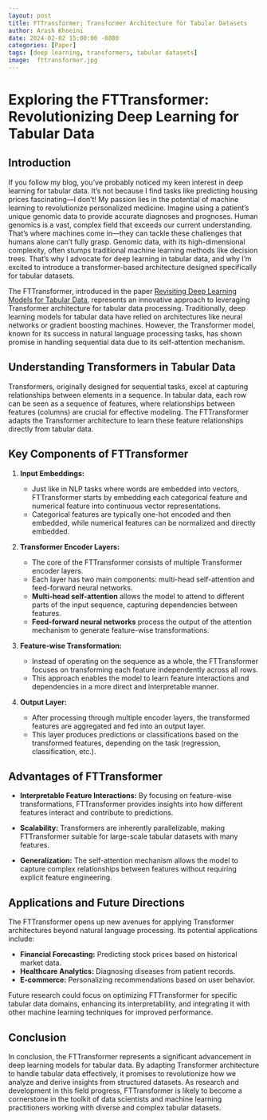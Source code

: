 ```yaml
---
layout: post
title: FTTransformer; Transformer Architecture for Tabular Datasets
author: Arash Khoeini
date: 2024-02-02 15:00:00 -0800
categories: [Paper]
tags: [deep learning, transformers, tabular datasets]
image:  fttransformer.jpg
---
```


# Exploring the FTTransformer: Revolutionizing Deep Learning for Tabular Data

## Introduction

If you follow my blog, you’ve probably noticed my keen interest in deep learning for tabular data. It’s not because I find tasks like predicting housing prices fascinating—I don’t! My passion lies in the potential of machine learning to revolutionize personalized medicine. Imagine using a patient’s unique genomic data to provide accurate diagnoses and prognoses. Human genomics is a vast, complex field that exceeds our current understanding. That’s where machines come in—they can tackle these challenges that humans alone can’t fully grasp. Genomic data, with its high-dimensional complexity, often stumps traditional machine learning methods like decision trees. That’s why I advocate for deep learning in tabular data, and why I’m excited to introduce a transformer-based architecture designed specifically for tabular datasets.

The FTTransformer, introduced in the paper [Revisiting Deep Learning Models for Tabular Data](https://arxiv.org/abs/2106.11959v2), represents an innovative approach to leveraging Transformer architecture for tabular data processing. Traditionally, deep learning models for tabular data have relied on architectures like neural networks or gradient boosting machines. However, the Transformer model, known for its success in natural language processing tasks, has shown promise in handling sequential data due to its self-attention mechanism.

## Understanding Transformers in Tabular Data

Transformers, originally designed for sequential tasks, excel at capturing relationships between elements in a sequence. In tabular data, each row can be seen as a sequence of features, where relationships between features (columns) are crucial for effective modeling. The FTTransformer adapts the Transformer architecture to learn these feature relationships directly from tabular data.

## Key Components of FTTransformer

1. **Input Embeddings:**
   - Just like in NLP tasks where words are embedded into vectors, FTTransformer starts by embedding each categorical feature and numerical feature into continuous vector representations.
   - Categorical features are typically one-hot encoded and then embedded, while numerical features can be normalized and directly embedded.

2. **Transformer Encoder Layers:**
   - The core of the FTTransformer consists of multiple Transformer encoder layers.
   - Each layer has two main components: multi-head self-attention and feed-forward neural networks.
   - **Multi-head self-attention** allows the model to attend to different parts of the input sequence, capturing dependencies between features.
   - **Feed-forward neural networks** process the output of the attention mechanism to generate feature-wise transformations.

3. **Feature-wise Transformation:**
   - Instead of operating on the sequence as a whole, the FTTransformer focuses on transforming each feature independently across all rows.
   - This approach enables the model to learn feature interactions and dependencies in a more direct and interpretable manner.

4. **Output Layer:**
   - After processing through multiple encoder layers, the transformed features are aggregated and fed into an output layer.
   - This layer produces predictions or classifications based on the transformed features, depending on the task (regression, classification, etc.).

## Advantages of FTTransformer

- **Interpretable Feature Interactions:** By focusing on feature-wise transformations, FTTransformer provides insights into how different features interact and contribute to predictions.
  
- **Scalability:** Transformers are inherently parallelizable, making FTTransformer suitable for large-scale tabular datasets with many features.

- **Generalization:** The self-attention mechanism allows the model to capture complex relationships between features without requiring explicit feature engineering.

## Applications and Future Directions

The FTTransformer opens up new avenues for applying Transformer architectures beyond natural language processing. Its potential applications include:

- **Financial Forecasting:** Predicting stock prices based on historical market data.
- **Healthcare Analytics:** Diagnosing diseases from patient records.
- **E-commerce:** Personalizing recommendations based on user behavior.

Future research could focus on optimizing FTTransformer for specific tabular data domains, enhancing its interpretability, and integrating it with other machine learning techniques for improved performance.

## Conclusion

In conclusion, the FTTransformer represents a significant advancement in deep learning models for tabular data. By adapting Transformer architecture to handle tabular data effectively, it promises to revolutionize how we analyze and derive insights from structured datasets. As research and development in this field progress, FTTransformer is likely to become a cornerstone in the toolkit of data scientists and machine learning practitioners working with diverse and complex tabular datasets.